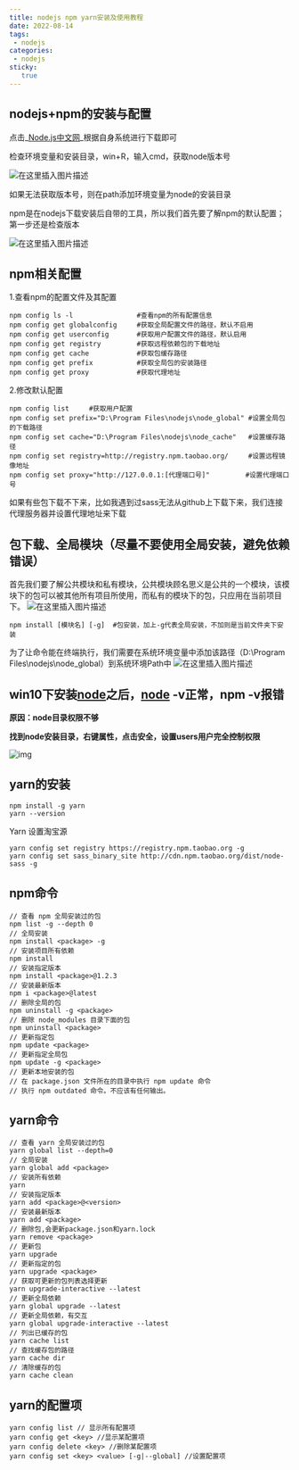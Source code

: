 ```yaml
---
title: nodejs npm yarn安装及使用教程
date: 2022-08-14
tags:
 - nodejs
categories: 
 - nodejs
sticky: 
   true
---
```


## nodejs+npm的安装与配置

点击_[Node.js中文网](http://nodejs.cn/download/)_根据自身系统进行下载即可

检查环境变量和安装目录，win+R，输入cmd，获取node版本号

![在这里插入图片描述](https://img-blog.csdnimg.cn/64857159d6344184a330f7ca6b7421cc.png)

如果无法获取版本号，则在path添加环境变量为node的安装目录

npm是在nodejs下载安装后自带的工具，所以我们首先要了解npm的默认配置；第一步还是检查版本

![在这里插入图片描述](https://img-blog.csdnimg.cn/e2b26ca8355248f1a9ca1b0174041af8.png)

## npm相关配置

1.查看npm的配置文件及其配置

```
npm config ls -l 				#查看npm的所有配置信息
npm config get globalconfig		#获取全局配置文件的路径，默认不启用
npm config get userconfig		#获取用户配置文件的路径，默认启用
npm config get registry			#获取远程依赖包的下载地址
npm config get cache			#获取包缓存路径
npm config get prefix			#获取全局包的安装路径
npm config get proxy			#获取代理地址
```

2.修改默认配置

```
npm config list		#获取用户配置
npm config set prefix="D:\Program Files\nodejs\node_global" #设置全局包的下载路径
npm config set cache="D:\Program Files\nodejs\node_cache"	#设置缓存路径
npm config set registry=http://registry.npm.taobao.org/		#设置远程镜像地址
npm config set proxy="http://127.0.0.1:[代理端口号]"			#设置代理端口号
```

如果有些包下载不下来，比如我遇到过sass无法从github上下载下来，我们连接代理服务器并设置代理地址来下载

## 包下载、全局模块（尽量不要使用全局安装，避免依赖错误）

首先我们要了解公共模块和私有模块，公共模块顾名思义是公共的一个模块，该模块下的包可以被其他所有项目所使用，而私有的模块下的包，只应用在当前项目下。
![在这里插入图片描述](https://img-blog.csdnimg.cn/ba1ff1c513e643b7954fb5f0ab71319c.png)

```
npm install [模块名] [-g] 	#包安装，加上-g代表全局安装，不加则是当前文件夹下安装
```

为了让命令能在终端执行，我们需要在系统环境变量中添加该路径（D:\Program Files\nodejs\node_global）到系统环境Path中
![在这里插入图片描述](https://img-blog.csdnimg.cn/b64fbffee1bd4b2d96092cbfa0f82c73.png)

## win10下安装[node](https://so.csdn.net/so/search?q=node&spm=1001.2101.3001.7020)之后，[node](https://so.csdn.net/so/search?q=node&spm=1001.2101.3001.7020) -v正常，npm -v报错

**原因：node目录权限不够**

**找到node安装目录，右键属性，点击安全，设置users用户完全控制权限**

![img](https://img-blog.csdnimg.cn/aba2e7343a88411ab80bac63b0cc7575.bmp)

## yarn的安装

```
npm install -g yarn 
yarn --version
```

Yarn 设置淘宝源

```
yarn config set registry https://registry.npm.taobao.org -g 
yarn config set sass_binary_site http://cdn.npm.taobao.org/dist/node-sass -g
```

## npm命令

```
// 查看 npm 全局安装过的包
npm list -g --depth 0
// 全局安装
npm install <package> -g
// 安装项目所有依赖
npm install
// 安装指定版本
npm install <package>@1.2.3
// 安装最新版本
npm i <package>@latest
// 删除全局的包
npm uninstall -g <package>
// 删除 node_modules 目录下面的包
npm uninstall <package>
// 更新指定包
npm update <package>
// 更新指定全局包
npm update -g <package>
// 更新本地安装的包
// 在 package.json 文件所在的目录中执行 npm update 命令
// 执行 npm outdated 命令。不应该有任何输出。
```

## yarn命令

```
// 查看 yarn 全局安装过的包
yarn global list --depth=0
// 全局安装
yarn global add <package>
// 安装所有依赖
yarn
// 安装指定版本
yarn add <package>@<version>
// 安装最新版本
yarn add <package>
// 删除包,会更新package.json和yarn.lock
yarn remove <package>
// 更新包
yarn upgrade
// 更新指定的包
yarn upgrade <package>
// 获取可更新的包列表选择更新
yarn upgrade-interactive --latest
// 更新全局依赖
yarn global upgrade --latest
// 更新全局依赖，有交互
yarn global upgrade-interactive --latest
// 列出已缓存的包
yarn cache list
// 查找缓存包的路径
yarn cache dir
// 清除缓存的包
yarn cache clean
```

## yarn的配置项

```
yarn config list // 显示所有配置项
yarn config get <key> //显示某配置项
yarn config delete <key> //删除某配置项
yarn config set <key> <value> [-g|--global] //设置配置项
```

